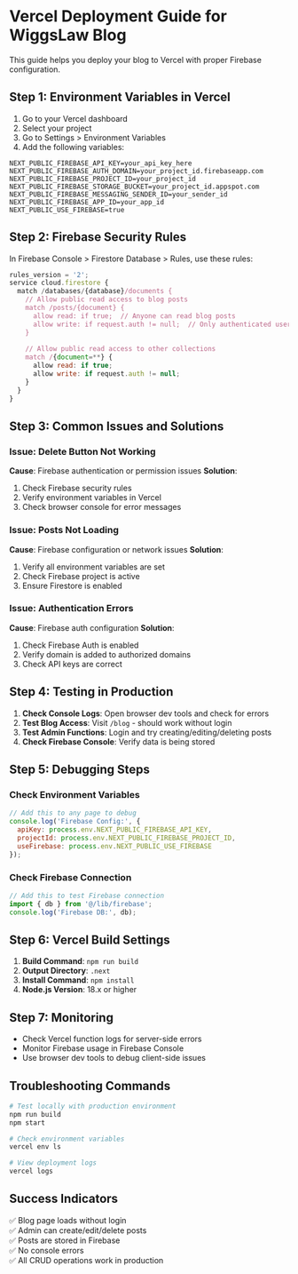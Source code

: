 # Vercel Deployment Guide for WiggsLaw Blog

This guide helps you deploy your blog to Vercel with proper Firebase configuration.

## Step 1: Environment Variables in Vercel

1. Go to your Vercel dashboard
2. Select your project
3. Go to Settings > Environment Variables
4. Add the following variables:

```
NEXT_PUBLIC_FIREBASE_API_KEY=your_api_key_here
NEXT_PUBLIC_FIREBASE_AUTH_DOMAIN=your_project_id.firebaseapp.com
NEXT_PUBLIC_FIREBASE_PROJECT_ID=your_project_id
NEXT_PUBLIC_FIREBASE_STORAGE_BUCKET=your_project_id.appspot.com
NEXT_PUBLIC_FIREBASE_MESSAGING_SENDER_ID=your_sender_id
NEXT_PUBLIC_FIREBASE_APP_ID=your_app_id
NEXT_PUBLIC_USE_FIREBASE=true
```

## Step 2: Firebase Security Rules

In Firebase Console > Firestore Database > Rules, use these rules:

```javascript
rules_version = '2';
service cloud.firestore {
  match /databases/{database}/documents {
    // Allow public read access to blog posts
    match /posts/{document} {
      allow read: if true;  // Anyone can read blog posts
      allow write: if request.auth != null;  // Only authenticated users can write
    }
    
    // Allow public read access to other collections
    match /{document=**} {
      allow read: if true;
      allow write: if request.auth != null;
    }
  }
}
```

## Step 3: Common Issues and Solutions

### Issue: Delete Button Not Working
**Cause**: Firebase authentication or permission issues
**Solution**: 
1. Check Firebase security rules
2. Verify environment variables in Vercel
3. Check browser console for error messages

### Issue: Posts Not Loading
**Cause**: Firebase configuration or network issues
**Solution**:
1. Verify all environment variables are set
2. Check Firebase project is active
3. Ensure Firestore is enabled

### Issue: Authentication Errors
**Cause**: Firebase auth configuration
**Solution**:
1. Check Firebase Auth is enabled
2. Verify domain is added to authorized domains
3. Check API keys are correct

## Step 4: Testing in Production

1. **Check Console Logs**: Open browser dev tools and check for errors
2. **Test Blog Access**: Visit `/blog` - should work without login
3. **Test Admin Functions**: Login and try creating/editing/deleting posts
4. **Check Firebase Console**: Verify data is being stored

## Step 5: Debugging Steps

### Check Environment Variables
```javascript
// Add this to any page to debug
console.log('Firebase Config:', {
  apiKey: process.env.NEXT_PUBLIC_FIREBASE_API_KEY,
  projectId: process.env.NEXT_PUBLIC_FIREBASE_PROJECT_ID,
  useFirebase: process.env.NEXT_PUBLIC_USE_FIREBASE
});
```

### Check Firebase Connection
```javascript
// Add this to test Firebase connection
import { db } from '@/lib/firebase';
console.log('Firebase DB:', db);
```

## Step 6: Vercel Build Settings

1. **Build Command**: `npm run build`
2. **Output Directory**: `.next`
3. **Install Command**: `npm install`
4. **Node.js Version**: 18.x or higher

## Step 7: Monitoring

- Check Vercel function logs for server-side errors
- Monitor Firebase usage in Firebase Console
- Use browser dev tools to debug client-side issues

## Troubleshooting Commands

```bash
# Test locally with production environment
npm run build
npm start

# Check environment variables
vercel env ls

# View deployment logs
vercel logs
```

## Success Indicators

✅ Blog page loads without login  
✅ Admin can create/edit/delete posts  
✅ Posts are stored in Firebase  
✅ No console errors  
✅ All CRUD operations work in production  
